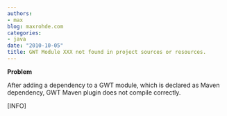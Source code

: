 ```yaml
---
authors:
- max
blog: maxrohde.com
categories:
- java
date: "2010-10-05"
title: GWT Module XXX not found in project sources or resources.
---
```


**Problem**

After adding a dependency to a GWT module, which is declared as Maven dependency, GWT Maven plugin does not compile correctly.

\[INFO\]